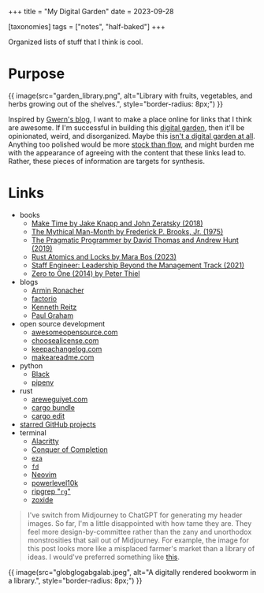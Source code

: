 +++
title = "My Digital Garden"
date = 2023-09-28

[taxonomies]
tags = ["notes", "half-baked"]
+++

Organized lists of stuff that I think is cool.

<!-- more -->

# Purpose

{{ image(src="garden_library.png",
         alt="Library with fruits, vegetables, and herbs growing out of the shelves.",
         style="border-radius: 8px;") }}

Inspired by [Gwern's blog](https://gwern.net/about#development), I want to make a place online for links that I think are awesome. If I'm successful in building this [digital garden](https://maggieappleton.com/garden-history), then it'll be opinionated, weird, and disorganized. Maybe this [isn't a digital garden at all](https://brainbaking.com/post/2021/10/are-digital-gardens-blogs/). Anything too polished would be more [stock than flow](https://snarkmarket.com/2010/4890/), and might burden me with the appearance of agreeing with the content that these links lead to. Rather, these pieces of information are targets for synthesis.

# Links

- books
    - [Make Time by Jake Knapp and John Zeratsky (2018)](https://maketime.blog)
    - [The Mythical Man-Month by Frederick P. Brooks, Jr. (1975)](https://en.wikipedia.org/wiki/The_Mythical_Man-Month)
    - [The Pragmatic Programmer by David Thomas and Andrew Hunt (2019)](https://pragprog.com/titles/tpp20/the-pragmatic-programmer-20th-anniversary-edition/)
    - [Rust Atomics and Locks by Mara Bos (2023)](https://marabos.nl/atomics/)
    - [Staff Engineer: Leadership Beyond the Management Track (2021)](https://staffeng.com/book)
    - [Zero to One (2014) by Peter Thiel](http://paulgraham.com/articles.html)
- blogs
    - [Armin Ronacher](https://lucumr.pocoo.org)
    - [factorio](https://factorio.com/blog/)
    - [Kenneth Reitz](https://kennethreitz.org/essays)
    - [Paul Graham](http://paulgraham.com/articles.html)
- open source development
    - [awesomeopensource.com](https://awesomeopensource.com)
    - [choosealicense.com](https://choosealicense.com)
    - [keepachangelog.com](https://keepachangelog.com/en/1.0.0/)
    - [makeareadme.com](https://www.makeareadme.com)
- python
    - [Black](https://github.com/psf/black)
    - [pipenv](https://github.com/pypa/pipenv)
- rust
    - [areweguiyet.com](https://areweguiyet.com)
    - [cargo bundle](https://github.com/burtonageo/cargo-bundle)
    - [cargo edit](https://github.com/killercup/cargo-edit)
- [starred GitHub projects](https://github.com/goingforbrooke?tab=stars)
- terminal
    - [Alacritty](https://github.com/alacritty/alacritty)
    - [Conquer of Completion](https://github.com/neoclide/coc.nvim)
    - [`eza`](https://github.com/eza-community/eza)
    - [`fd`](https://github.com/sharkdp/fd)
    - [Neovim](https://github.com/neovim/neovim)
    - [powerlevel10k](https://github.com/romkatv/powerlevel10k)
    - [ripgrep "`rg`"](https://github.com/BurntSushi/ripgrep)
    - [zoxide](https://github.com/ajeetdsouza/zoxide)


> I've switch from Midjourney to ChatGPT for generating my header images. So far, I'm a little disappointed with how tame they are. They feel more design-by-committee rather than the zany and unorthodox monstrosities that sail out of Midjourney. For example, the image for this post looks more like a misplaced farmer's market than a library of ideas. I would've preferred something like [this](https://youtu.be/hLljd8pfiFg?si=5o0YAVc1DQGHZIXi).

{{ image(src="globglogabgalab.jpeg",
         alt="A digitally rendered bookworm in a library.",
         style="border-radius: 8px;") }}
